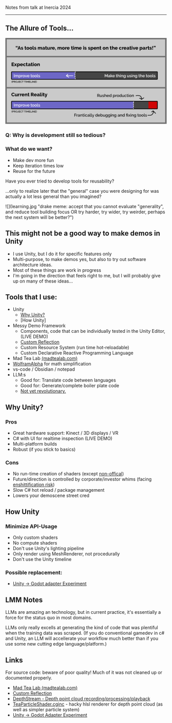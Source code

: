 
Notes from talk at Inercia 2024

-----

## The Allure of Tools...

![](as-tools-mature.png)

### Q: Why is development still so tedious?

### What do we want?

 * Make dev more fun
 * Keep iteration times low 
 * Reuse for the future

Have you ever tried to develop tools for reusability?

...only to realize later that the "general" case you were designing
for was actually a lot less general than you imagined?  


![](learning.jpg "drake meme: accept that you cannot evaluate "generality", and reduce tool building focus OR try harder, try wider, try weirder, perhaps the next system will be better?")




## This might not be a good way to make demos in Unity

 * I use Unity, but I do it for specific features only
 * Multi-purpose, to make demos yes, but also to try out software architecture ideas.  
 * Most of these things are work in progress
 * I'm going in the direction that feels right to me, but I will probably give up on many of these ideas...


## Tools that I use:

 * Unity
   - [Why Unity?](#why-unity)
   - [How Unity]
 * Messy Demo Framework
   - Components, code that can be individually tested in the Unity Editor, (LIVE DEMO)
   - [Custom Reflection](https://github.com/teadrinker/projection-assisted-sculpting/tree/main/SARA%20Unity%20Project/Assets/Code/CustomReflection) 
   - Custom Resource System (run time hot-reloadable)
   - Custom Declarative Reactive Programming Language
 * Mad Tea Lab [(madtealab.com)](https://madtealab.com)
 * [WolframAlpha](https://www.wolframalpha.com/) for math simplification
 * vs-code / Obsidian / notepad
 * LLM:s
   - Good for: Translate code between languages
   - Good for: Generate/complete boiler plate code
   - [Not yet revolutionary.](#lmm-notes) 


## Why Unity?

### Pros

 * Great hardware support: Kinect / 3D displays / VR
 * C# with UI for realtime inspection (LIVE DEMO)
 * Multi-platform builds
 * Robust (if you stick to basics)
 
### Cons

 * No run-time creation of shaders (except [non-offical](https://github.com/witalosk/UnityRuntimeShader?tab=readme-ov-file))
 * Future/direction is controlled by corporate/investor whims (facing [enshittification risk](https://en.wikipedia.org/wiki/Enshittification))
 * Slow C# hot reload / package management
 * Lowers your demoscene street cred


## How Unity

### Minimize API-Usage

 * Only custom shaders
 * No compute shaders
 * Don't use Unity's lighting pipeline
 * Only render using MeshRenderer, not procedurally
 * Don't use the Unity timeline

### Possible replacement:

 * [Unity -> Godot adapter Experiment](https://github.com/teadrinker/united-godot?tab=readme-ov-file)


## LMM Notes

LLMs are amazing an technology, but in current practice,
it's essentially a force for the status quo in most domains.

LLMs only really excells at generating the kind of code that was plentiful when the training data was scraped. (If you do conventional gamedev in c# and Unity, an LLM will accellerate your workflow much better than if you use some new cutting edge language/platform.)


## Links

For source code: beware of poor quality!
Much of it was not cleaned up or documented properly.

 * [Mad Tea Lab (madtealab.com)](https://madtealab.com)
 * [Custom Reflection](https://github.com/teadrinker/projection-assisted-sculpting/tree/main/SARA%20Unity%20Project/Assets/Code/CustomReflection)
 * [DepthStream - Depth point cloud recording/processing/playback](https://github.com/teadrinker/projection-assisted-sculpting/tree/main/SARA%20Unity%20Project/Assets/Code/DepthStream?tab=readme-ov-file)
 * [TeaParticleShader.cginc](https://github.com/teadrinker/projection-assisted-sculpting/blob/main/SARA%20Unity%20Project/Assets/Code/TeaParticles/Resources/Shaders/TeaParticleShader.cginc) - hacky hlsl renderer for depth point cloud (as well as simpler particle system)
 * [Unity -> Godot Adapter Experiment](https://github.com/teadrinker/united-godot?tab=readme-ov-file)
